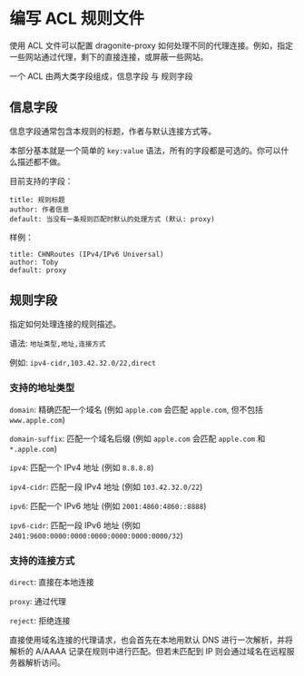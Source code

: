 # 编写 ACL 规则文件

使用 ACL 文件可以配置 dragonite-proxy 如何处理不同的代理连接。例如，指定一些网站通过代理，剩下的直接连接，或屏蔽一些网站。

一个 ACL 由两大类字段组成，信息字段 与 规则字段

## 信息字段

信息字段通常包含本规则的标题，作者与默认连接方式等。

本部分基本就是一个简单的 `key:value` 语法，所有的字段都是可选的。你可以什么描述都不做。

目前支持的字段：

    title: 规则标题
    author: 作者信息
    default: 当没有一条规则匹配时默认的处理方式 (默认: proxy)

样例：

    title: CHNRoutes (IPv4/IPv6 Universal)
    author: Toby
    default: proxy

## 规则字段

指定如何处理连接的规则描述。

语法: `地址类型,地址,连接方式`

例如: `ipv4-cidr,103.42.32.0/22,direct`

### 支持的地址类型

`domain`: 精确匹配一个域名 (例如 `apple.com` 会匹配 `apple.com`, 但不包括 `www.apple.com`)

`domain-suffix`: 匹配一个域名后缀 (例如 `apple.com` 会匹配 `apple.com` 和 `*.apple.com`)

`ipv4`: 匹配一个 IPv4 地址 (例如 `8.8.8.8`)

`ipv4-cidr`: 匹配一段 IPv4 地址 (例如 `103.42.32.0/22`)

`ipv6`: 匹配一个 IPv6 地址 (例如 `2001:4860:4860::8888`)

`ipv6-cidr`: 匹配一段 IPv6 地址 (例如 `2401:9600:0000:0000:0000:0000:0000:0000/32`)

### 支持的连接方式

`direct`: 直接在本地连接

`proxy`: 通过代理

`reject`: 拒绝连接

直接使用域名连接的代理请求，也会首先在本地用默认 DNS 进行一次解析，并将解析的 A/AAAA 记录在规则中进行匹配。但若未匹配到 IP 则会通过域名在远程服务器解析访问。
